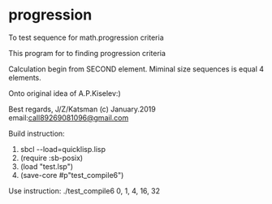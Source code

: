 # progression
To test sequence for math.progression criteria
  
  This program for to finding progression criteria  
  
  Calculation begin from SECOND element. Miminal size sequences is equal 4 elements.

  Onto original idea of A.P.Kiselev:) 

  Best regards, J/Z/Katsman (c) January.2019   
  email:call89269081096@gmail.com
 

  
 Build instruction:
 1) sbcl --load=quicklisp.lisp
 2) (require :sb-posix)
 3) (load "test.lsp")
 4) (save-core #p"test_compile6") 
 

 
 Use instruction:
 ./test_compile6  0, 1, 4, 16, 32
 
